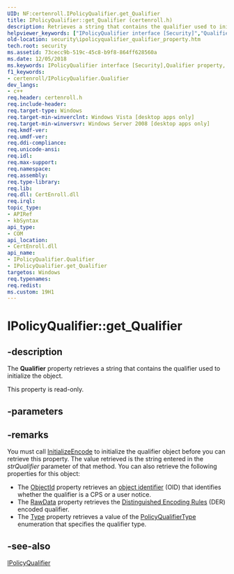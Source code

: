 ```yaml
---
UID: NF:certenroll.IPolicyQualifier.get_Qualifier
title: IPolicyQualifier::get_Qualifier (certenroll.h)
description: Retrieves a string that contains the qualifier used to initialize the object.
helpviewer_keywords: ["IPolicyQualifier interface [Security]","Qualifier property","IPolicyQualifier.Qualifier","IPolicyQualifier.get_Qualifier","IPolicyQualifier::Qualifier","IPolicyQualifier::get_Qualifier","Qualifier property [Security]","Qualifier property [Security]","IPolicyQualifier interface","certenroll/IPolicyQualifier::Qualifier","certenroll/IPolicyQualifier::get_Qualifier","get_Qualifier","security.ipolicyqualifier_qualifier_property"]
old-location: security\ipolicyqualifier_qualifier_property.htm
tech.root: security
ms.assetid: 73cecc9b-519c-45c8-b9f8-864ff628560a
ms.date: 12/05/2018
ms.keywords: IPolicyQualifier interface [Security],Qualifier property, IPolicyQualifier.Qualifier, IPolicyQualifier.get_Qualifier, IPolicyQualifier::Qualifier, IPolicyQualifier::get_Qualifier, Qualifier property [Security], Qualifier property [Security],IPolicyQualifier interface, certenroll/IPolicyQualifier::Qualifier, certenroll/IPolicyQualifier::get_Qualifier, get_Qualifier, security.ipolicyqualifier_qualifier_property
f1_keywords:
- certenroll/IPolicyQualifier.Qualifier
dev_langs:
- c++
req.header: certenroll.h
req.include-header: 
req.target-type: Windows
req.target-min-winverclnt: Windows Vista [desktop apps only]
req.target-min-winversvr: Windows Server 2008 [desktop apps only]
req.kmdf-ver: 
req.umdf-ver: 
req.ddi-compliance: 
req.unicode-ansi: 
req.idl: 
req.max-support: 
req.namespace: 
req.assembly: 
req.type-library: 
req.lib: 
req.dll: CertEnroll.dll
req.irql: 
topic_type:
- APIRef
- kbSyntax
api_type:
- COM
api_location:
- CertEnroll.dll
api_name:
- IPolicyQualifier.Qualifier
- IPolicyQualifier.get_Qualifier
targetos: Windows
req.typenames: 
req.redist: 
ms.custom: 19H1
---
```


# IPolicyQualifier::get_Qualifier


## -description


The <b>Qualifier</b> property retrieves a string that contains the qualifier used to initialize the object.

This property is read-only.


## -parameters


## -remarks



You must call  <a href="https://docs.microsoft.com/windows/desktop/api/certenroll/nf-certenroll-ipolicyqualifier-initializeencode">InitializeEncode</a> to initialize the qualifier object before you can retrieve this property. The value retrieved is the string entered in the <i>strQualifier</i> parameter of that method. You can also retrieve the following properties for this object:<ul>
<li>The <a href="https://docs.microsoft.com/windows/desktop/api/certenroll/nf-certenroll-ipolicyqualifier-get_objectid">ObjectId</a> property retrieves an <a href="https://docs.microsoft.com/windows/desktop/SecGloss/o-gly">object identifier</a> (OID) that identifies whether the qualifier is a CPS or a user notice.</li>
<li>The <a href="https://docs.microsoft.com/windows/desktop/api/certenroll/nf-certenroll-ipolicyqualifier-get_rawdata">RawData</a> property retrieves the <a href="https://docs.microsoft.com/windows/desktop/SecGloss/d-gly">Distinguished Encoding Rules</a> (DER) encoded qualifier.</li>
<li>The <a href="https://docs.microsoft.com/windows/desktop/api/certenroll/nf-certenroll-ipolicyqualifier-get_type">Type</a> property retrieves a value of the <a href="https://docs.microsoft.com/windows/desktop/api/certenroll/ne-certenroll-policyqualifiertype">PolicyQualifierType</a> enumeration that specifies the qualifier type.</li>
</ul>





## -see-also




<a href="https://docs.microsoft.com/windows/desktop/api/certenroll/nn-certenroll-ipolicyqualifier">IPolicyQualifier</a>
 

 

